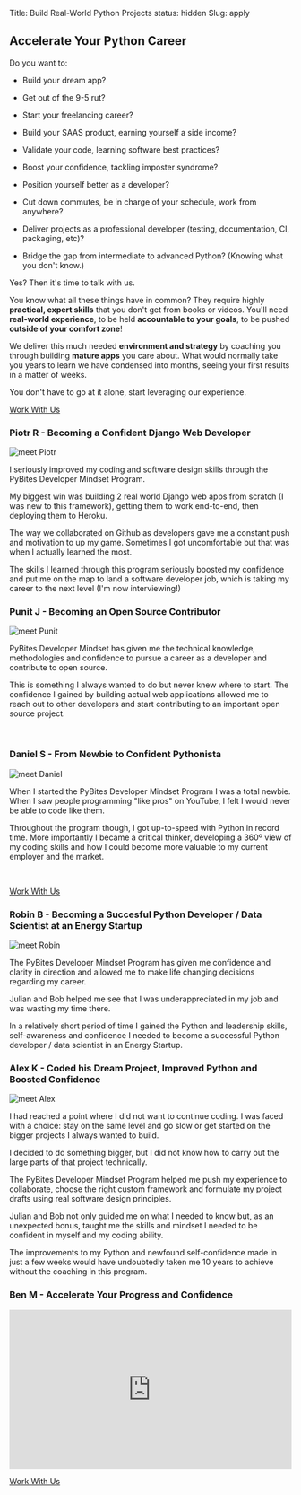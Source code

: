 Title: Build Real-World Python Projects
status: hidden
Slug: apply

## Accelerate Your Python Career

Do you want to:

- Build your dream app?

- Get out of the 9-5 rut?

- Start your freelancing career?

- Build your SAAS product, earning yourself a side income?

- Validate your code, learning software best practices?

- Boost your confidence, tackling imposter syndrome?

- Position yourself better as a developer?

- Cut down commutes, be in charge of your schedule, work from anywhere?

- Deliver projects as a professional developer (testing, documentation, CI, packaging, etc)?

- Bridge the gap from intermediate to advanced Python? (Knowing what you don't know.)

Yes? Then it's time to talk with us.

You know what all these things have in common? They require highly **practical, expert skills** that you don't get from books or videos. You'll need **real-world experience**, to be held **accountable to your goals**, to be pushed **outside of your comfort zone**!

We deliver this much needed **environment and strategy** by coaching you through building **mature apps** you care about. What would normally take you years to learn we have condensed into months, seeing your first results in a matter of weeks.

You don't have to go at it alone, start leveraging our experience.

<p class="buttonWrapper">
    <a href="https://forms.gle/oUPLpVfMHWmZov3v9" target="_blank" class="button">Work With Us</a>
</p>

### Piotr R - Becoming a Confident Django Web Developer

<img src="https://pb-cc-avatars-private.s3.us-east-2.amazonaws.com/piotr.jpeg" alt="meet Piotr" class="profilePic">

I seriously improved my coding and software design skills through the PyBites Developer Mindset Program.

My biggest win was building 2 real world Django web apps from scratch (I was new to this framework), getting them to work end-to-end, then deploying them to Heroku.

The way we collaborated on Github as developers gave me a constant push and motivation to up my game. Sometimes I got uncomfortable but that was when I actually learned the most.

The skills I learned through this program seriously boosted my confidence and put me on the map to land a software developer job, which is taking my career to the next level (I'm now interviewing!)

### Punit J - Becoming an Open Source Contributor

<img src="https://pb-cc-avatars-private.s3.us-east-2.amazonaws.com/punit.jpeg" alt="meet Punit" class="profilePic">

PyBites Developer Mindset has given me the technical knowledge, methodologies and confidence to pursue a career as a developer and contribute to open source.

This is something I always wanted to do but never knew where to start. The confidence I gained by building actual web applications allowed me to reach out to other developers and start contributing to an important open source project.

<br>

### Daniel S - From Newbie to Confident Pythonista

<img src="https://pb-cc-avatars-private.s3.us-east-2.amazonaws.com/daniel.jpeg" alt="meet Daniel" class="profilePic">

When I started the PyBites Developer Mindset Program I was a total newbie. When I saw people programming "like pros" on YouTube, I felt I would never be able to code like them.

Throughout the program though, I got up-to-speed with Python in record time. More importantly I became a critical thinker, developing a 360º view of my coding skills and how I could become more valuable to my current employer and the market.

<br>
<p class="buttonWrapper">
    <a href="https://forms.gle/oUPLpVfMHWmZov3v9" target="_blank" class="button">Work With Us</a>
</p>

### Robin B - Becoming a Succesful Python Developer / Data Scientist at an Energy Startup

<img src="https://pb-cc-avatars-private.s3.us-east-2.amazonaws.com/robin.jpeg" alt="meet Robin" class="profilePic">

The PyBites Developer Mindset Program has given me confidence and clarity in direction and allowed me to make life changing decisions regarding my career.

Julian and Bob helped me see that I was underappreciated in my job and was wasting my time there.

In a relatively short period of time I gained the Python and leadership skills, self-awareness and confidence I needed to become a successful Python developer / data scientist in an Energy Startup.

### Alex K - Coded his Dream Project, Improved Python and Boosted Confidence

<img src="https://pb-cc-avatars-private.s3.us-east-2.amazonaws.com/alex.jpeg" alt="meet Alex" class="profilePic">

I had reached a point where I did not want to continue coding. I was faced with a choice: stay on the same level and go slow or get started on the bigger projects I always wanted to build.

I decided to do something bigger, but I did not know how to carry out the large parts of that project technically.

The PyBites Developer Mindset Program helped me push my experience to collaborate, choose the right custom framework and formulate my project drafts using real software design principles.

Julian and Bob not only guided me on what I needed to know but, as an unexpected bonus, taught me the skills and mindset I needed to be confident in myself and my coding ability.

The improvements to my Python and newfound self-confidence made in just a few weeks would have undoubtedly taken me 10 years to achieve without the coaching in this program.

### Ben M - Accelerate Your Progress and Confidence

<div class="vimeo-space" style="padding: 56.25% 0 0 0; position: relative;"><iframe src="https://player.vimeo.com/video/404595902" style="height: 100%; left: 0; position: absolute; top: 0; width: 100%;" frameborder="0" webkitallowfullscreen mozallowfullscreen allowfullscreen></iframe></div>

<script src="https://player.vimeo.com/api/player.js"></script>

<p class="buttonWrapper">
    <a href="https://forms.gle/oUPLpVfMHWmZov3v9" target="_blank" class="button">Work With Us</a>
</p>
